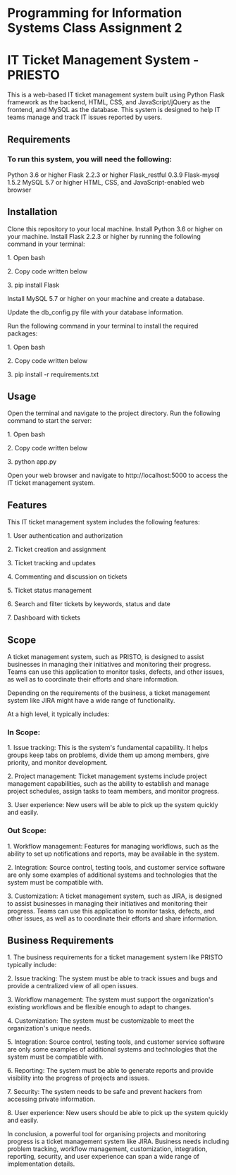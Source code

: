 <h1>Programming for Information Systems Class Assignment 2</h1>

<h1>IT Ticket Management System - PRIESTO</h1>

<p>This is a web-based IT ticket management system built using Python Flask framework as the backend, HTML, CSS, and JavaScript/jQuery as the frontend, and MySQL as the database. This system is designed to help IT teams manage and track IT issues reported by users.</p>

<h2>Requirements</h2>

<h3>To run this system, you will need the following:</h3>

<p>Python 3.6 or higher
Flask 2.2.3 or higher
Flask_restful 0.3.9
Flask-mysql 1.5.2
MySQL 5.7 or higher
HTML, CSS, and JavaScript-enabled web browser</p>

<h2>Installation</h2>

<p>Clone this repository to your local machine.
Install Python 3.6 or higher on your machine.
Install Flask 2.2.3 or higher by running the following command in your terminal:</p>
<p>1. Open bash</p>
<p>2. Copy code written below</p>
<p>3. pip install Flask</p>
<p>Install MySQL 5.7 or higher on your machine and create a database.</p>
<p>Update the db_config.py file with your database information.</p>
<p>Run the following command in your terminal to install the required packages:</p>
<p>1. Open bash</p>
<p>2. Copy code written below</p>
<p>3. pip install -r requirements.txt</p>

<h2>Usage</h2>

<p>Open the terminal and navigate to the project directory.
Run the following command to start the server:</p>
<p>1. Open bash</p>
<p>2. Copy code written below</p>
<p>3. python app.py</p>
<p> Open your web browser and navigate to http://localhost:5000 to access the IT ticket management system.</p>

<h2>Features</h2>

<p>This IT ticket management system includes the following features:</p>

<p>1. User authentication and authorization</p>
<p>2. Ticket creation and assignment</p>
<p>3. Ticket tracking and updates</p>
<p>4. Commenting and discussion on tickets</p>
<p>5. Ticket status management</p>
<p>6. Search and filter tickets by keywords, status and date</p>
<p>7. Dashboard with tickets</p>

<h2>Scope</h2>

<p>A ticket management system, such as PRISTO, is designed to assist businesses in managing their initiatives and monitoring their progress. Teams can use this application to monitor tasks, defects, and other issues, as well as to coordinate their efforts and share information.</p>

<p>Depending on the requirements of the business, a ticket management system like JIRA might have a wide range of functionality.</p>

<p>At a high level, it typically includes:</p>

<h3>In Scope:</h3>

<p>1. Issue tracking: This is the system's fundamental capability. It helps groups keep tabs on problems, divide them up among members, give priority, and monitor development.</p>

<p>2. Project management: Ticket management systems include project management capabilities, such as the ability to establish and manage project schedules, assign tasks to team members, and monitor progress.</p>

<p>3. User experience: New users will be able to pick up the system quickly and easily.</p>

<h3>Out Scope:</h3>

<p>1. Workflow management: Features for managing workflows, such as the ability to set up notifications and reports, may be available in the system.</p>

<p>2. Integration: Source control, testing tools, and customer service software are only some examples of additional systems and technologies that the system must be compatible with.</p>

<p>3. Customization: A ticket management system, such as JIRA, is designed to assist businesses in managing their initiatives and monitoring their progress. Teams can use this application to monitor tasks, defects, and other issues, as well as to coordinate their efforts and share information.</p>


<h2>Business Requirements</h2>

<p>1. The business requirements for a ticket management system like PRISTO typically include:</p>

<p>2. Issue tracking: The system must be able to track issues and bugs and provide a centralized view of all open issues.</p>

<p>3. Workflow management: The system must support the organization's existing workflows and be flexible enough to adapt to changes.</p>

<p>4. Customization: The system must be customizable to meet the organization's unique needs.</p>

<p>5. Integration: Source control, testing tools, and customer service software are only some examples of additional systems and technologies that the system must be compatible with.</p>

<p>6. Reporting: The system must be able to generate reports and provide visibility into the progress of projects and issues.</p>

<p>7. Security: The system needs to be safe and prevent hackers from accessing private information.</p>

<p>8. User experience: New users should be able to pick up the system quickly and easily.</p>

<p>In conclusion, a powerful tool for organising projects and monitoring progress is a ticket management system like JIRA. Business needs including problem tracking, workflow management, customization, integration, reporting, security, and user experience can span a wide range of implementation details.</p>
